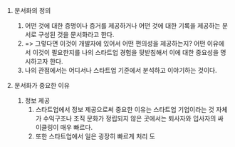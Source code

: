 1. 문서화의 정의
	1. 어떤 것에 대한 증명이나 증거를 제공하거나 어떤 것에 대한 기록을 제공하는 문서로 구성된 것을 문서화라고 한다.
	2. => 그렇다면 이것이 개발자에 있어서 어떤 편의성을 제공하는지? 어떤 이유에서 이것이 필요한지를 나의 스타트업 경험을 뒷받침해서 이에 대한 중요성을 명시하고자 한다.
	3. 나의 관점에서는 어디서나 스타트업 기준에서 분석하고 이야기하는 것이다.
	
2. 문서화가 중요한 이유
	1. 정보 제공
		1. 스타트업에서 정보 제공으로써 중요한 이유는 스타트업 기업이라는 것 자체가 수익구조나 조직 문화가 정립되지 않은 곳에서는 퇴사자와 입사자의 싸이클링이 매우 빠르다.
		2. 또한 스타트업에서 일은 굉장히 빠르게 처리 도